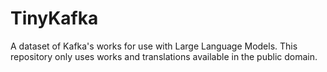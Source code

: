 # TinyKafka
A dataset of Kafka's works for use with Large Language Models. This repository only uses works and translations available in the public domain.
